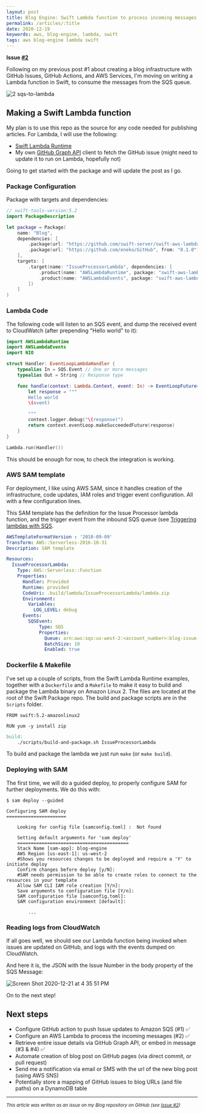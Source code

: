 ```yaml
---
layout: post
title: Blog Engine: Swift Lambda function to process incoming messages from SQS
permalink: /articles/:title
date: 2020-12-19
keywords: aws, blog-engine, lambda, swift
tags: aws blog-engine lambda swift
---
```


<span class="issue-number"><b>Issue <a target="_blank" href="https://github.com/eneko/Blog/issues/2">#2</a></b></span>

Following on my previous post #1 about creating a blog infrastructure with GitHub Issues, GitHub Actions, and AWS Services, I'm moving on writing a Lambda function in Swift, to consume the messages from the SQS queue.

![2 sqs-to-lambda](https://user-images.githubusercontent.com/32922/102833497-220f6b00-43a6-11eb-9df7-1e53cf57d34b.png)


## Making a Swift Lambda function
My plan is to use this repo as the source for any code needed for publishing articles. For Lambda, I will use the following:

- [Swift Lambda Runtime](https://github.com/swift-server/swift-aws-lambda-runtime)
- My own [GitHub Graph API](https://github.com/eneko/GitHub) client to fetch the GitHub issue (might need to update it to run on Lambda, hopefully not)

Going to get started with the package and will update the post as I go.

### Package Configuration

Package with targets and dependencies:

```swift
// swift-tools-version:5.2
import PackageDescription

let package = Package(
    name: "Blog",
    dependencies: [
        .package(url: "https://github.com/swift-server/swift-aws-lambda-runtime", from: "0.3.0"),
        .package(url: "https://github.com/eneko/GitHub", from: "0.1.0")
    ],
    targets: [
        .target(name: "IssueProcessorLambda", dependencies: [
            .product(name: "AWSLambdaRuntime", package: "swift-aws-lambda-runtime"),
            .product(name: "AWSLambdaEvents", package: "swift-aws-lambda-runtime"),
        ])
    ]
)
```

### Lambda Code

The following code will listen to an SQS event, and dump the received event to CloudWatch (after prepending "Hello world" to it):

```swift
import AWSLambdaRuntime
import AWSLambdaEvents
import NIO

struct Handler: EventLoopLambdaHandler {
    typealias In = SQS.Event // One or more messages
    typealias Out = String // Response type

    func handle(context: Lambda.Context, event: In) -> EventLoopFuture<Out> {
        let response = """
        Hello world
        \(event)

        """
        context.logger.debug("\(response)")
        return context.eventLoop.makeSucceededFuture(response)
    }
}

Lambda.run(Handler())
```

This should be enough for now, to check the integration is working.

### AWS SAM template

For deployment, I like using AWS SAM, since it handles creation of the infrastructure, code updates, IAM roles and trigger event configuration. All with a few configuration lines.

This SAM template has the definition for the Issue Processor lambda function, and the trigger event from the inbound SQS queue (see [Triggering lambdas with SQS](https://docs.aws.amazon.com/serverless-application-model/latest/developerguide/sam-property-function-sqs.html).

```yaml
AWSTemplateFormatVersion : '2010-09-09'
Transform: AWS::Serverless-2016-10-31
Description: SAM template

Resources:
  IssueProcessorLambda:
    Type: AWS::Serverless::Function
    Properties:
      Handler: Provided
      Runtime: provided
      CodeUri: .build/lambda/IssueProcessorLambda/lambda.zip
      Environment:
        Variables:
          LOG_LEVEL: debug
      Events:
        SQSEvent:
            Type: SQS
            Properties:
              Queue: arn:aws:sqs:us-west-2:<account_number>:blog-issue-updates
              BatchSize: 10
              Enabled: true
```

### Dockerfile & Makefile
I've set up a couple of scripts, from the Swift Lambda Runtime examples, together with a `Dockerfile` and a `Makefile` to make it easy to build and package the Lambda binary on Amazon Linux 2. The files are located at the root of the Swift Package repo. The build and package scripts are in the `Scripts` folder.

```docker
FROM swift:5.2-amazonlinux2

RUN yum -y install zip
```

```makefile
build:
	./scripts/build-and-package.sh IssueProcessorLambda
```

To build and package the lambda we just run `make` (or `make build`).

### Deploying with SAM
The first time, we will do a guided deploy, to properly configure SAM for further deployments. We do this with:

```
$ sam deploy --guided

Configuring SAM deploy
======================

	Looking for config file [samconfig.toml] :  Not found

	Setting default arguments for 'sam deploy'
	=========================================
	Stack Name [sam-app]: blog-engine
	AWS Region [us-east-1]: us-west-2
	#Shows you resources changes to be deployed and require a 'Y' to initiate deploy
	Confirm changes before deploy [y/N]: 
	#SAM needs permission to be able to create roles to connect to the resources in your template
	Allow SAM CLI IAM role creation [Y/n]: 
	Save arguments to configuration file [Y/n]: 
	SAM configuration file [samconfig.toml]: 
	SAM configuration environment [default]: 

        ...
```

### Reading logs from CloudWatch

If all goes well, we should see our Lambda function being invoked when issues are updated on GitHub, and logs with the events dumped on CloudWatch.

And here it is, the JSON with the Issue Number in the body property of the SQS Message:

![Screen Shot 2020-12-21 at 4 35 51 PM](https://user-images.githubusercontent.com/32922/102835200-eb881f00-43aa-11eb-8d92-543aceba5936.png)

On to the next step!

## Next steps

- Configure GitHub action to push Issue updates to Amazon SQS (#1) ✅
- Configure an AWS Lambda to process the incoming messages (#2) ✅
- Retrieve entire issue details via GitHub Graph API, or embed in message (#3 & #4) ✅
- Automate creation of blog post on GitHub pages (via direct commit, or pull request)
- Send me a notification via email or SMS with the url of the new blog post (using AWS SNS)
- Potentially store a mapping of GitHub issues to blog URLs (and file paths) on a DynamoDB table

---

<i><small>This article was written as an issue on my Blog repository on GitHub (see <a target="_blank" href="https://github.com/eneko/Blog/issues/2">Issue #2</a>)</small></i>